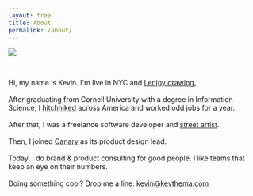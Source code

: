 ```yaml
---
layout: free
title: About
permalink: /about/
---
```



<section id="about" class="cf mb5 w-100">
    <div class="fn fl-ns w-25-ns w-50">
        <img src="{{site.baseurl}}/assets/img/me.jpg">
    </div>
    <div class="fn fl-ns w-25-ns w-100">
    <p>&nbsp;</p>
    </div>
    <div class="fn fl-ns w-50-ns w-100"><p class="mt0-ns f5 lh-copy"> 
    Hi, my name is Kevin. I'm live in NYC and <a class="underline black" href="{{site.baseurl}}/illo/">I enjoy drawing.</a>
    <br><br>
    After graduating from Cornell University with a degree in Information Science, I <a class="underline black" href="{{site.baseurl}}/vignettes/">hitchhiked</a> across America and worked odd jobs for a year.
    <br><br> 
    After that, I was a freelance software developer and <a class="underline black" href="{{site.baseurl}}/streetart/">street artist</a>.
    <br><br>
    Then, I joined <a class="underline black" href="https://canary.is/how-it-works/">Canary</a> as its product design lead.
    <br><br>
    Today, I do brand & product consulting for good people. I like teams that keep an eye on their numbers.
    <br><br>
    Doing something cool? Drop me a line: <a href="mailto:kevin@kevthema.com" class="black">kevin@kevthema.com</a>
    <br><br>
    </p>
    </div>
    
</section>
